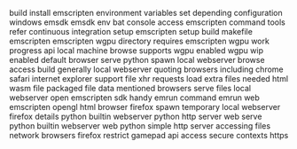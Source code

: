 build install emscripten environment variables set depending configuration windows emsdk emsdk env bat console access emscripten command tools refer continuous integration setup emscripten setup build makefile emscripten emscripten wgpu directory requires emscripten wgpu work progress api local machine browse supports wgpu enabled wgpu wip enabled default browser serve python spawn local webserver browse access build generally local webserver quoting browsers including chrome safari internet explorer support file xhr requests load extra files needed html wasm file packaged file data mentioned browsers serve files local webserver open emscripten sdk handy emrun command emrun web emscripten opengl html browser firefox spawn temporary local webserver firefox details python builtin webserver python http server web serve python builtin webserver web python simple http server accessing files network browsers firefox restrict gamepad api access secure contexts https